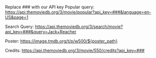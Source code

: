 Replace ### with our API key
Popular query:
https://api.themoviedb.org/3/movie/popular?api_key=###&language=en-US&page=1

Search Query:
https://api.themoviedb.org/3/search/movie?api_key=###&query=Jack+Reacher

Poster:
https://image.tmdb.org/t/p/w500/${poster_path}

Credits:
https://api.themoviedb.org/3/movie/550/credits?api_key=###